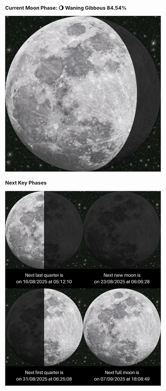 ### Current Moon Phase: 🌖 Waning Gibbous 84.54%
![Moon Phase](moonphase.png)
### Next Key Phases
![Gallery](gallery.png)